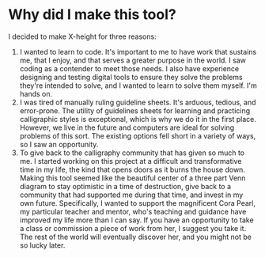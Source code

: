 # Why did I make this tool?

I decided to make X-height for three reasons:
  1. I wanted to learn to code. It's important to me to have work that sustains me, that I enjoy, and that serves a greater purpose in the world. I saw coding as a contender to meet those needs. I also have experience designing and testing digital tools to ensure they solve the problems they're intended to solve, and I wanted to learn to solve them myself. I'm hands on.
  2. I was tired of manually ruling guideline sheets. It's arduous, tedious, and error-prone. The utility of guidelines sheets for learning and practicing calligraphic styles is exceptional, which is why we do it in the first place. However, we live in the future and computers are ideal for solving problems of this sort. The existing options fell short in a variety of ways, so I saw an opportunity.
  3. To give back to the calligraphy community that has given so much to me. I started working on this project at a difficult and transformative time in my life, the kind that opens doors as it burns the house down. Making this tool seemed like the beautiful center of a three part Venn diagram to stay optimistic in a time of destruction, give back to a community that had supported me during that time, and invest in my own future. Specifically, I wanted to support the magnificent Cora Pearl, my particular teacher and mentor, who's teaching and guidance have improved my life more than I can say. If you have an opportunity to take a class or commission a piece of work from her, I suggest you take it. The rest of the world will eventually discover her, and you might not be so lucky later.
